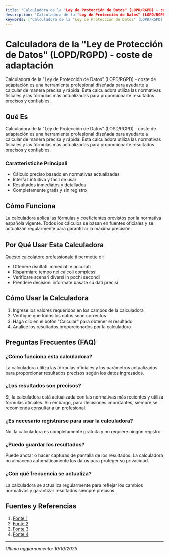 ```yaml
---
title: "Calculadora de la "Ley de Protección de Datos" (LOPD/RGPD) - coste de adaptación"
description: "Calculadora de la "Ley de Protección de Datos" (LOPD/RGPD) - coste de adaptación es una herramienta profesional diseñada para ayudarte a calcular de manera precisa y rápida. Esta calculadora utiliza las normativas fiscales y las fórmulas más actualizadas para proporcionarte resultados precisos y confiables."
keywords: ["Calculadora de la "Ley de Protección de Datos" (LOPD/RGPD) - coste de adaptación", "calcolatore", "calcolo online"]
---
```


# Calculadora de la "Ley de Protección de Datos" (LOPD/RGPD) - coste de adaptación

Calculadora de la "Ley de Protección de Datos" (LOPD/RGPD) - coste de adaptación es una herramienta profesional diseñada para ayudarte a calcular de manera precisa y rápida. Esta calculadora utiliza las normativas fiscales y las fórmulas más actualizadas para proporcionarte resultados precisos y confiables.

## Qué Es

Calculadora de la "Ley de Protección de Datos" (LOPD/RGPD) - coste de adaptación es una herramienta profesional diseñada para ayudarte a calcular de manera precisa y rápida. Esta calculadora utiliza las normativas fiscales y las fórmulas más actualizadas para proporcionarte resultados precisos y confiables.

### Caratteristiche Principali

- Cálculo preciso basado en normativas actualizadas
- Interfaz intuitiva y fácil de usar
- Resultados inmediatos y detallados
- Completamente gratis y sin registro

## Cómo Funciona

La calculadora aplica las fórmulas y coeficientes previstos por la normativa española vigente. Todos los cálculos se basan en fuentes oficiales y se actualizan regularmente para garantizar la máxima precisión.

## Por Qué Usar Esta Calculadora

Questo calcolatore professionale ti permette di:

- Ottenere risultati immediati e accurati
- Risparmiare tempo nei calcoli complessi
- Verificare scenari diversi in pochi secondi
- Prendere decisioni informate basate su dati precisi

## Cómo Usar la Calculadora

1. Ingrese los valores requeridos en los campos de la calculadora
2. Verifique que todos los datos sean correctos
3. Haga clic en el botón "Calcular" para obtener el resultado
4. Analice los resultados proporcionados por la calculadora

## Preguntas Frecuentes (FAQ)

### ¿Cómo funciona esta calculadora?

La calculadora utiliza las fórmulas oficiales y los parámetros actualizados para proporcionar resultados precisos según los datos ingresados.

### ¿Los resultados son precisos?

Sí, la calculadora está actualizada con las normativas más recientes y utiliza fórmulas oficiales. Sin embargo, para decisiones importantes, siempre se recomienda consultar a un profesional.

### ¿Es necesario registrarse para usar la calculadora?

No, la calculadora es completamente gratuita y no requiere ningún registro.

### ¿Puedo guardar los resultados?

Puede anotar o hacer capturas de pantalla de los resultados. La calculadora no almacena automáticamente los datos para proteger su privacidad.

### ¿Con qué frecuencia se actualiza?

La calculadora se actualiza regularmente para reflejar los cambios normativos y garantizar resultados siempre precisos.

## Fuentes y Referencias

1. [Fonte 1](https://www.tutorlopd.com/)
2. [Fonte 2](https://www.adaptanor.es/que-determina-las-tarifas-y-precios-para-aplicar-la-ley-de-proteccion-de-datos/)
3. [Fonte 3](https://www.billin.net/blog/nueva-lopd-te-la-contamos-al-detalle/)
4. [Fonte 4](https://x.com/terralogia)

---

*Ultimo aggiornamento: 10/10/2025*
